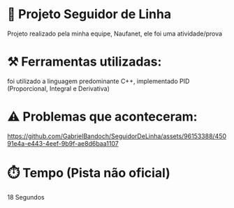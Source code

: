 # 🚀 Projeto Seguidor de Linha
Projeto realizado pela minha equipe, Naufanet, ele foi uma atividade/prova

# ⚒️ Ferramentas utilizadas:
foi utilizado a linguagem predominante C++, implementado PID (Proporcional, Integral e Derivativa) 

# ⚠️ Problemas que aconteceram:

https://github.com/GabrielBandoch/SeguidorDeLinha/assets/96153388/45091e4a-e443-4eef-9b9f-ae8d6baa1107

# ⏱️ Tempo (Pista não oficial)

18 Segundos
